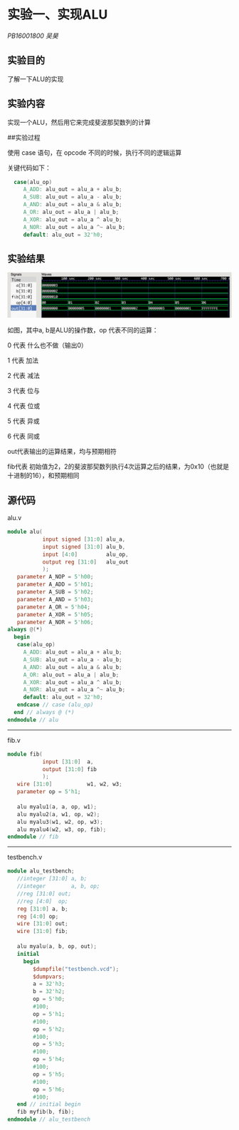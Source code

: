 # 实验一、实现ALU

_PB16001800 吴昊_

## 实验目的

了解一下ALU的实现

## 实验内容

实现一个ALU，然后用它来完成斐波那契数列的计算

##实验过程

使用 case 语句，在 opcode 不同的时候，执行不同的逻辑运算

关键代码如下：

```verilog
  case(alu_op)
     A_ADD: alu_out = alu_a + alu_b;
     A_SUB: alu_out = alu_a - alu_b;
     A_AND: alu_out = alu_a & alu_b;
     A_OR: alu_out = alu_a | alu_b;
     A_XOR: alu_out = alu_a ^ alu_b;
     A_NOR: alu_out = alu_a ^~ alu_b;
     default: alu_out = 32'h0;
```



## 实验结果

![实验结果](QQ20180419-023934@2x.png)

如图，其中a, b是ALU的操作数，op 代表不同的运算：

0 代表 什么也不做（输出0）

1 代表 加法

2 代表 减法

3 代表 位与

4 代表 位或

5 代表 异或

6 代表 同或

out代表输出的运算结果，均与预期相符

fib代表 初始值为2，2的斐波那契数列执行4次运算之后的结果，为0x10（也就是十进制的16），和预期相同

## 源代码

alu.v

```verilog
module alu(
           input signed [31:0] alu_a,
           input signed [31:0] alu_b,
           input [4:0]         alu_op,
           output reg [31:0]   alu_out
           );
   parameter A_NOP = 5'h00;
   parameter A_ADD = 5'h01;
   parameter A_SUB = 5'h02;
   parameter A_AND = 5'h03;
   parameter A_OR = 5'h04;
   parameter A_XOR = 5'h05;
   parameter A_NOR = 5'h06;
always @(*)
  begin
   case(alu_op)
     A_ADD: alu_out = alu_a + alu_b;
     A_SUB: alu_out = alu_a - alu_b;
     A_AND: alu_out = alu_a & alu_b;
     A_OR: alu_out = alu_a | alu_b;
     A_XOR: alu_out = alu_a ^ alu_b;
     A_NOR: alu_out = alu_a ^~ alu_b;
     default: alu_out = 32'h0;
   endcase // case (alu_op)
  end // always @ (*)
endmodule // alu
```

----

fib.v

```verilog
module fib(
           input [31:0]  a,
           output [31:0] fib
           );
   wire [31:0]           w1, w2, w3;
   parameter op = 5'h1;

   alu myalu1(a, a, op, w1);
   alu myalu2(a, w1, op, w2);
   alu myalu3(w1, w2, op, w3);
   alu myalu4(w2, w3, op, fib);
endmodule // fib
```

----

testbench.v

```verilog
module alu_testbench;
   //integer [31:0] a, b;
   //integer        a, b, op;
   //reg [31:0] out;
   //reg [4:0]  op;
   reg [31:0] a, b;
   reg [4:0] op;
   wire [31:0] out;
   wire [31:0] fib;

   alu myalu(a, b, op, out);
   initial
     begin
        $dumpfile("testbench.vcd");
        $dumpvars;
        a = 32'h3;
        b = 32'h2;
        op = 5'h0;
        #100;
        op = 5'h1;
        #100;
        op = 5'h2;
        #100;
        op = 5'h3;
        #100;
        op = 5'h4;
        #100;
        op = 5'h5;
        #100;
        op = 5'h6;
        #100;
   end // initial begin
   fib myfib(b, fib);
endmodule // alu_testbench
```

